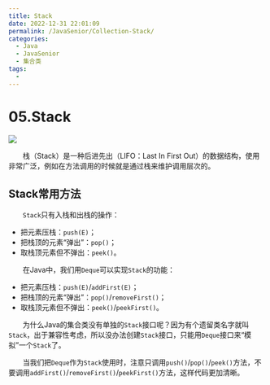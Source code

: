 ```yaml
---
title: Stack
date: 2022-12-31 22:01:09
permalink: /JavaSenior/Collection-Stack/
categories:
  - Java
  - JavaSenior
  - 集合类
tags:
  - 
---
```



# 05.Stack

![](https://image.peterjxl.com/blog/48-20221231201350-l8zzddj.jpg)

　　栈（Stack）是一种后进先出（LIFO：Last In First Out）的数据结构，使用非常广泛，例如在方法调用的时候就是通过栈来维护调用层次的。

<!-- more -->

## Stack常用方法

　　​`Stack`​只有入栈和出栈的操作：

* 把元素压栈：`push(E)`​；
* 把栈顶的元素“弹出”：`pop()`​；
* 取栈顶元素但不弹出：`peek()`​。

　　在Java中，我们用`Deque`​可以实现`Stack`​的功能：

* 把元素压栈：`push(E)`​/`addFirst(E)`​；
* 把栈顶的元素“弹出”：`pop()`​/`removeFirst()`​；
* 取栈顶元素但不弹出：`peek()`​/`peekFirst()`​。

　　为什么Java的集合类没有单独的`Stack`​接口呢？因为有个遗留类名字就叫`Stack`​，出于兼容性考虑，所以没办法创建`Stack`​接口，只能用`Deque`​接口来“模拟”一个`Stack`​了。

　　当我们把`Deque`​作为`Stack`​使用时，注意只调用`push()`​/`pop()`​/`peek()`​方法，不要调用`addFirst()`​/`removeFirst()`​/`peekFirst()`​方法，这样代码更加清晰。
